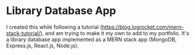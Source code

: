 # Library Database App

I created this while following a tutorial (https://blog.logrocket.com/mern-stack-tutorial/), and am trying to make it my own to add to my portfolio.  It's a library database app implemented as a MERN stack app (MongoDB, Express.js, React.js, Node.js).